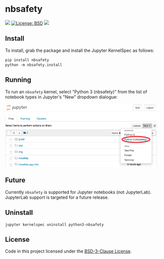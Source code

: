 nbsafety
========

[![](https://github.com/runtime-jupyter-safety/nbsafety/workflows/master/badge.svg)](https://github.com/runtime-jupyter-safety/nbsafety/actions)
[![License: BSD](https://img.shields.io/badge/License-BSD-maroon.svg)](https://opensource.org/licenses/BSD-3-Clause)
![](https://img.shields.io/pypi/pyversions/nbsafety.svg)

Install
-------
To install, grab the package and install the Jupyter KernelSpec as follows:
```
pip install nbsafety
python -m nbsafety.install
```

Running
-------

To run an `nbsafety` kernel, select "Python 3 (nbsafety)" from the list
of notebook types in Jupyter's "New" dropdown dialogue:

![](img/nbsafety.png)

Future
------

Currently `nbsafety` is supported for Jupyter notebooks (not JupyterLab).
JupyterLab support is targeted for a future release.

Uninstall
---------
```
jupyter kernelspec uninstall python3-nbsafety
```

License
-------
Code in this project licensed under the [BSD-3-Clause License](https://opensource.org/licenses/BSD-3-Clause).
